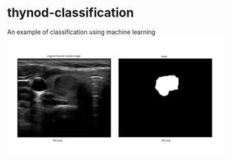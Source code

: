# thynod-classification
An example of classification using machine learning
![alt text](https://github.com/manhthevan/thynod-classification/blob/master/Untitled.png)
